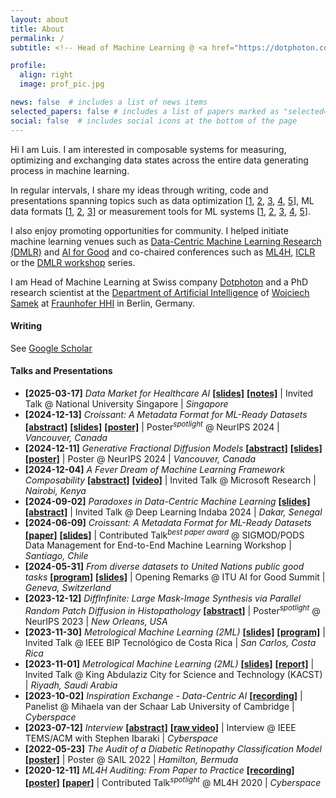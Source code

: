 ```yaml
---
layout: about
title: About
permalink: /
subtitle: <!-- Head of Machine Learning @ <a href="https://dotphoton.com"> Dotphoton </a> building towards <a href="https://metrological.ml"> metrological.ml </a> <br> PhD Student @ <a href="http://iphome.hhi.de/samek/"> Department of Artificial Intelligence | Fraunhofer Heinrich Hertz Institute (HHI) </a> # <br> WG Chair @ <a href="https://www.itu.int/en/ITU-T/focusgroups/ai4h/Pages/default.aspx">ITU/WHO Focus Group on AI for Health</a> <br> Co-organizer @ <a href="https://aiaudit.org">aiaudit.org </a> -->

profile:
  align: right
  image: prof_pic.jpg

news: false  # includes a list of news items
selected_papers: false # includes a list of papers marked as "selected={true}"
social: false  # includes social icons at the bottom of the page
---
```

Hi I am Luis. I am interested in composable systems for measuring, optimizing and exchanging data states across the entire data generating process in machine learning.

In regular intervals, I share my ideas through writing, code and presentations spanning topics such as data optimization [[1](https://scholar.google.com/citations?view_op=view_citation&hl=en&user=v3ybnf0AAAAJ&sortby=pubdate&citation_for_view=v3ybnf0AAAAJ:kNdYIx-mwKoC), [2](https://scholar.google.com/citations?view_op=view_citation&hl=en&user=v3ybnf0AAAAJ&sortby=pubdate&citation_for_view=v3ybnf0AAAAJ:YOwf2qJgpHMC), [3](https://scholar.google.com/citations?view_op=view_citation&hl=en&user=v3ybnf0AAAAJ&sortby=pubdate&citation_for_view=v3ybnf0AAAAJ:eQOLeE2rZwMC), [4](https://scholar.google.com/citations?view_op=view_citation&hl=en&user=v3ybnf0AAAAJ&sortby=pubdate&citation_for_view=v3ybnf0AAAAJ:UeHWp8X0CEIC), [5](https://scholar.google.com/citations?view_op=view_citation&hl=en&user=v3ybnf0AAAAJ&sortby=pubdate&citation_for_view=v3ybnf0AAAAJ:qxL8FJ1GzNcC)], ML data formats [[1](https://github.com/mlcommons/croissant), [2](https://scholar.google.com/citations?view_op=view_citation&hl=en&user=v3ybnf0AAAAJ&sortby=pubdate&citation_for_view=v3ybnf0AAAAJ:e5wmG9Sq2KIC), [3](https://docs.mlcommons.org/croissant/docs/croissant-spec.html)] or measurement tools for ML systems [[1](https://scholar.google.com/citations?view_op=view_citation&hl=en&user=v3ybnf0AAAAJ&sortby=pubdate&citation_for_view=v3ybnf0AAAAJ:Tyk-4Ss8FVUC), [2](https://scholar.google.com/citations?view_op=view_citation&hl=en&user=v3ybnf0AAAAJ&cstart=20&pagesize=80&sortby=pubdate&citation_for_view=v3ybnf0AAAAJ:9yKSN-GCB0IC), [3](https://scholar.google.com/citations?view_op=view_citation&hl=en&user=v3ybnf0AAAAJ&sortby=pubdate&citation_for_view=v3ybnf0AAAAJ:Y0pCki6q_DkC), [4](https://scholar.google.com/citations?view_op=view_citation&hl=en&user=v3ybnf0AAAAJ&sortby=pubdate&citation_for_view=v3ybnf0AAAAJ:2osOgNQ5qMEC), [5](https://scholar.google.com/citations?view_op=view_citation&hl=en&user=v3ybnf0AAAAJ&sortby=pubdate&citation_for_view=v3ybnf0AAAAJ:qUcmZB5y_30C)].

I also enjoy promoting opportunities for community. I helped initiate machine learning venues such as [Data-Centric Machine Learning Research (DMLR)](https://arxiv.org/abs/2311.13028) and [AI for Good](https://aiforgood.itu.int/eventcat/discovery-data-centric-machine-learning-for-good/) and co-chaired conferences such as [ML4H](https://ml4h.cc/2023/), [ICLR](https://iclr.cc/Conferences/2024/Committees) or the [DMLR workshop](https://dmlr.ai/) series.

I am Head of Machine Learning at Swiss company [Dotphoton](https://www.dotphoton.com/) and a PhD research scientist at the [Department of Artificial Intelligence](https://www.hhi.fraunhofer.de/en/departments/ai.html) of [Wojciech Samek](http://iphome.hhi.de/samek/) at [Fraunhofer HHI](https://www.hhi.fraunhofer.de/en.html) in Berlin, Germany.

#### Writing
See [Google Scholar](https://scholar.google.com/citations?hl=en&user=v3ybnf0AAAAJ&view_op=list_works&sortby=pubdate)

#### Talks and Presentations

* **[2025-03-17]** *Data Market for Healthcare AI* **[[slides]](https://docs.google.com/presentation/d/1TAcBq5es4lIO7WNsIwKCGQ_DudX2C95W/edit?usp=sharing&ouid=113649714624093932372&rtpof=true&sd=true)** **[[notes]](https://drive.google.com/file/d/1J6CgCLJ3kR66-oZarMc0FxeBNJsuS_Zo/view?usp=sharing)** | Invited Talk @ National University Singapore | *Singapore*
* **[2024-12-13]** *Croissant: A Metadata Format for ML-Ready Datasets* **[[abstract]](https://neurips.cc/virtual/2024/poster/97627)** **[[slides]](https://neurips.cc/media/neurips-2024/Slides/97627.pdf)** **[[poster]](https://docs.google.com/presentation/d/1m_YH1CorDqr7CJWyEzbLruAejrDAnk8MWyGfV8uX9rk/edit?usp=sharing)** | Poster<sup>*spotlight*</sup> @ NeurIPS 2024 | *Vancouver, Canada*
* **[2024-12-11]** *Generative Fractional Diffusion Models* **[[abstract]](https://neurips.cc/virtual/2024/poster/96210)** **[[slides]](https://neurips.cc/media/neurips-2024/Slides/96210.pdf)** **[[poster]](https://neurips.cc/media/PosterPDFs/NeurIPS%202024/96210.png?t=1733531281.51479)** | Poster @ NeurIPS 2024 | *Vancouver, Canada*
* **[2024-12-04]** *A Fever Dream of Machine Learning Framework Composability* **[[abstract]](https://www.microsoft.com/en-us/research/video/a-fever-dream-of-machine-learning-framework-composability/)** **[[video]](https://www.microsoft.com/en-us/research/video/a-fever-dream-of-machine-learning-framework-composability/)** | Invited Talk @ Microsoft Research | *Nairobi, Kenya*
* **[2024-09-02]** *Paradoxes in Data-Centric Machine Learning* **[[slides]](https://docs.google.com/presentation/d/1aPRdXlrn--6rj9q72WCwIPCNv37BLu8K4g94eQAWXzM/edit?usp=sharing)** **[[abstract]](https://deeplearningindaba.com/2024/programme-2024/speakers/)** | Invited Talk @ Deep Learning Indaba 2024 | *Dakar, Senegal*
* **[2024-06-09]** *Croissant: A Metadata Format for ML-Ready Datasets* **[[paper]](https://dl.acm.org/doi/abs/10.1145/3650203.3663326)** **[[slides]](https://docs.google.com/presentation/d/16HEeGCOGx_q6piPn_Uzrt8iXVKhnPgHPJN6qE-NFUuE/edit?usp=sharing)** | Contributed Talk<sup>*best paper award*</sup> @ SIGMOD/PODS Data Management for End-to-End Machine Learning Workshop | *Santiago, Chile*
* **[2024-05-31]** *From diverse datasets to United Nations public good tasks* **[[program]](https://aiforgood.itu.int/event/from-diverse-datasets-to-united-nations-public-good-tasks/)** **[[slides]](https://docs.google.com/presentation/d/1Tt3qZYA4JC7JENiSkNYInrKhl-wT3mIuim9TC6IVByY/edit?usp=sharing)** | Opening Remarks @ ITU AI for Good Summit | *Geneva, Switzerland*
* **[2023-12-12]** *DiffInfinite: Large Mask-Image Synthesis via Parallel Random Patch Diffusion in Histopathology* **[[abstract]](https://neurips.cc/virtual/2023/poster/73598)** | Poster<sup>*spotlight*</sup> @ NeurIPS 2023 | *New Orleans, USA*
* **[2023-11-30]** *Metrological Machine Learning (2ML)* **[[slides]](https://docs.google.com/presentation/d/1_oUOoxtg0UZALozKn5ejiuy3BEFMUX1VlIvTNnFfG_8/edit?usp=sharing)** **[[program]](https://sites.google.com/view/bip-2023/program?authuser=0)** | Invited Talk @ IEEE BIP Tecnológico de Costa Rica | *San Carlos, Costa Rica*
* **[2023-11-01]** *Metrological Machine Learning (2ML)* **[[slides]](https://docs.google.com/presentation/d/19HeJ2HO5E_hg14ZLow8nDt68Y5IcJnXI-psW-vjIJ2s/edit?usp=sharing)** **[[report]](https://cdn.who.int/media/docs/default-source/digital-health-documents/first-meeting-of-global-initiative-on-ai-for-health.pdf?sfvrsn=92da86d4_3&download=true)** | Invited Talk @ King Abdulaziz City for Science and Technology (KACST) | *Riyadh, Saudi Arabia*
* **[2023-10-02]** *Inspiration Exchange - Data-Centric AI* **[[recording]](https://www.youtube.com/watch?v=jg0NAkNbOSg&ab_channel=vanderSchaarLab)** | Panelist @ Mihaela van der Schaar Lab University of Cambridge | *Cyberspace*
* **[2023-07-12]** *Interview* **[[abstract]](https://stephenibaraki.com/ieee-tems/interviews/v0723/luis_oala_ieee-tems.html)** **[[raw video]](https://www.youtube.com/watch?v=SxzQQwQN-dY&ab_channel=StephenIbaraki)** | Interview @ IEEE TEMS/ACM with Stephen Ibaraki | *Cyberspace*
* **[2022-05-23]** *The Audit of a Diabetic Retinopathy Classification Model* **[[poster]](https://sail.health/wp-content/uploads/2023/02/luisoala-health.aiaudit.org-sail2022.pptx-Luis-Oala.pdf)** | Poster @ SAIL 2022 | *Hamilton, Bermuda*
* **[2020-12-11]** *ML4H Auditing: From Paper to Practice* **[[recording]](https://slideslive.com/38941015/ml4h-auditing-from-paper-to-practice?ref=speaker-37644)** **[[poster]](https://drive.google.com/file/d/1-qV-PcShaeOxZTAwqTtmuW8iDvDbf02M/view)** **[[paper]](https://proceedings.mlr.press/v136/oala20a.html)** | Contributed Talk<sup>*spotlight*</sup> @ ML4H 2020 | *Cyberspace*



<!--
* posters neurips, icml, iclr
* workshop chair
* iclr
* ai4h
* ai4h: riyadh, zanzibar, brasilia, new delhi
* swissnext
* asilomar
* dagstuhl




Together with my students and collaborators, I work at the intersection of uncertainty quantification, robustness and interpretability to understand and detect failure modes of deep neural networks.


I am interested in composable systems approaches
Our mission is to develop methods, standards and software for AI auditing that will eventually allow the reliable application of AI technology even in high-stakes applications such as medicine.

For that purpose, I co-chair a group of more than 30 contributors from across the world working on data and AI solution assessment methods at the [ITU/WHO Focus Group on Artificial Intelligence for Health (FG-AI4H)](https://www.itu.int/en/ITU-T/focusgroups/ai4h/Pages/default.aspx) and co-organize a growing, open research network at [aiaudit.org](https://aiaudit.org).


If you are interested to collaborate I invite you to take a look [here](https://aiaudit.org/).
-->

